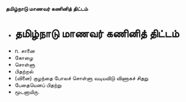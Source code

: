 **தமிழ்நாடு மாணவர் கணினித் திட்டம்**
- # தமிழ்நாடு மாணவர் கணினித் திட்டம்
- n. சானை
- கோழை
- சொள்ளு
- பிதற்றல்
- (வினை) குழந்தை போலச் சொள்ளு வடியவிடு  விணாகச் சிதறு
- பேதையெனப் பிதற்று
- மூடனாயிரு.

